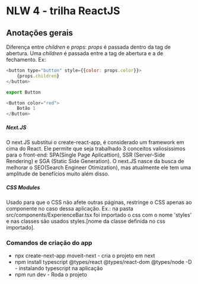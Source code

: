 # NLW 4 - trilha ReactJS
## Anotações gerais
Diferença entre *children* e *props*: *props* é passada dentro da tag de abertura. Uma *children* é passada entre a tag de abertura e a de fechamento.
Ex: 

```js
<button type="button" style={{color: props.color}}>
    {props.children}
</button>

export Button
```

```js
<Button color="red">
    Botão 1
</Button>
```

##### Next.JS

O next.JS substitui o create-react-app, é considerado um framework em cima do React. Ele permite que seja trabalhado 3 conceitos valiosíssimos para o front-end: SPA(Single Page Aplicattion), SSR (Server-Side Rendering) e SGA (Static Side Generation). O next.JS nasce da busca de melhorar o SEO(Search Engineer Otimization), mas atualmente ele tem uma amplitude de benefícios muito além disso. 

##### CSS Modules

Usado para que o CSS não afete outras páginas, restringe o CSS apenas ao componente no caso dessa aplicação.
Ex.: na pasta src/components/ExperienceBar.tsx foi importado o css com o nome 'styles' e nas classes são usados styles.[nome da classe definida no css importado].

### Comandos de criação do app

- npx create-next-app moveit-next - cria o projeto em next
- npm install typescript @types/react @types/react-dom @types/node -D - instalando typescript na aplicação
- npm run dev - Roda o projeto
